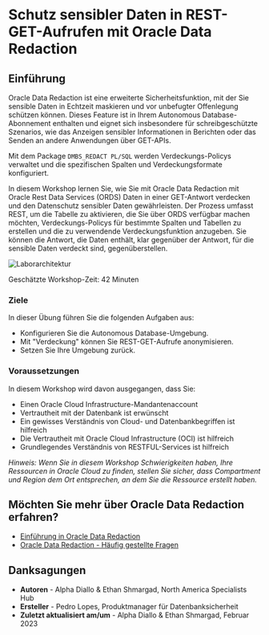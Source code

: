 # Schutz sensibler Daten in REST-GET-Aufrufen mit Oracle Data Redaction

## Einführung

Oracle Data Redaction ist eine erweiterte Sicherheitsfunktion, mit der Sie sensible Daten in Echtzeit maskieren und vor unbefugter Offenlegung schützen können. Dieses Feature ist in Ihrem Autonomous Database-Abonnement enthalten und eignet sich insbesondere für schreibgeschützte Szenarios, wie das Anzeigen sensibler Informationen in Berichten oder das Senden an andere Anwendungen über GET-APIs.

Mit dem Package `DMBS_REDACT PL/SQL` werden Verdeckungs-Policys verwaltet und die spezifischen Spalten und Verdeckungsformate konfiguriert.

In diesem Workshop lernen Sie, wie Sie mit Oracle Data Redaction mit Oracle Rest Data Services (ORDS) Daten in einer GET-Antwort verdecken und den Datenschutz sensibler Daten gewährleisten. Der Prozess umfasst REST, um die Tabelle zu aktivieren, die Sie über ORDS verfügbar machen möchten, Verdeckungs-Policys für bestimmte Spalten und Tabellen zu erstellen und die zu verwendende Verdeckungsfunktion anzugeben. Sie können die Antwort, die Daten enthält, klar gegenüber der Antwort, für die sensible Daten verdeckt sind, gegenüberstellen.

![Laborarchitektur](images/lab-architecture.png)

Geschätzte Workshop-Zeit: 42 Minuten

### Ziele

In dieser Übung führen Sie die folgenden Aufgaben aus:

*   Konfigurieren Sie die Autonomous Database-Umgebung.
*   Mit "Verdeckung" können Sie REST-GET-Aufrufe anonymisieren.
*   Setzen Sie Ihre Umgebung zurück.

### Voraussetzungen

In diesem Workshop wird davon ausgegangen, dass Sie:

*   Einen Oracle Cloud Infrastructure-Mandantenaccount
*   Vertrautheit mit der Datenbank ist erwünscht
*   Ein gewisses Verständnis von Cloud- und Datenbankbegriffen ist hilfreich
*   Die Vertrautheit mit Oracle Cloud Infrastructure (OCI) ist hilfreich
*   Grundlegendes Verständnis von RESTFUL-Services ist hilfreich

_Hinweis: Wenn Sie in diesem Workshop Schwierigkeiten haben, Ihre Ressourcen in Oracle Cloud zu finden, stellen Sie sicher, dass Compartment und Region dem Ort entsprechen, an dem Sie die Ressource erstellt haben._

## Möchten Sie mehr über Oracle Data Redaction erfahren?

*   [Einführung in Oracle Data Redaction](https://docs.oracle.com/en/database/oracle/oracle-database/21/asoag/introduction-to-oracle-data-redaction.html#GUID-82EA9712-387C-4D3A-BB72-F64A707C67CA)
*   [Oracle Data Redaction - Häufig gestellte Fragen](https://www.oracle.com/technetwork/database/options/data-masking-subsetting/learnmore/faq-security-asdr-external-3215961.pdf)

## Danksagungen

*   **Autoren** - Alpha Diallo & Ethan Shmargad, North America Specialists Hub
*   **Ersteller** - Pedro Lopes, Produktmanager für Datenbanksicherheit
*   **Zuletzt aktualisiert am/um** - Alpha Diallo & Ethan Shmargad, Februar 2023